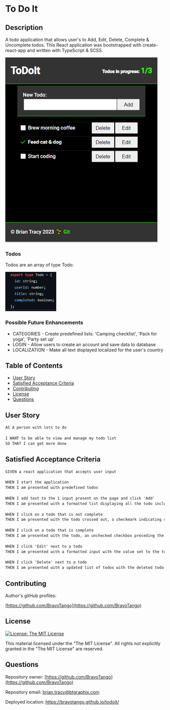 # To Do It

## Description

A todo application that allows user's to Add, Edit, Delete, Complete & Uncomplete todos. This React application was bootstrapped with create-react-app and written with TypeScript & SCSS.

<a target="_blank" href="https://bravotango.github.io/todoit/">![example image](/public/ToDoIt.png)</a><br/>

### Todos

Todos are an array of type Todo:

<a target="_blank" href="https://bravotango.github.io/todoit/">![example image](/public/Todo.png)</a><br/>

### Possible Future Enhancements

- CATEGORIES - Create predefined lists: 'Camping checklist', 'Pack for yoga', 'Party set up'
- LOGIN - Allow users to create an account and save data to database
- LOCALIZATION - Make all text displayed localized for the user's country

## Table of Contents

- [User Story](#user-story)
- [Satisfied Acceptance Criteria](#satisfied-acceptance-criteria)
- [Contributing](#contributing)
- [License](#license)
- [Questions](#questions)

## User Story

```md
AS A person with lots to do

I WANT to be able to view and manage my todo list
SO THAT I can get more done
```

## Satisfied Acceptance Criteria

```md
GIVEN a react application that accepts user input

WHEN I start the application
THEN I am presented with predefined todos

WHEN I add text to the 1 input present on the page and click 'Add'
THEN I am presented with a formatted list displaying all the todo including the newly added todo

WHEN I click on a todo that is not complete
THEN I am presented with the todo crossed out, a checkmark indicating complete, and the completed count is incremented

WHEN I click on a todo that is complete
THEN I am presented with the todo, an unchecked checkbox preceding the todo indicating not complete, and the completed count is decremented

WHEN I click 'Edit' next to a todo
THEN I am presented with a formatted input with the value set to the todo.title, a 'Save' button that allows the updated the selected todo

WHEN I click 'Delete' next to a todo
THEN I am presented with a updated list of todos with the deleted todo removed.
```

## Contributing

Author's gitHub profiles:

[https://github.com/BravoTango](https://github.com/BravoTango)<br/>

## License

[![License: The MIT License](https://img.shields.io/badge/License-MIT-yellow.svg)](https://opensource.org/licenses/MIT)

This material licensed under the "The MIT License". All rights not explicitly granted in the "The MIT License" are reserved.

## Questions

Repository owner:
[https://github.com/BravoTango](https://github.com/BravoTango)

Repository email:
<a href="mailto:brian.tracy@btgraphix.com">brian.tracy@btgraphix.com</a>

Deployed location:
<a href="https://bravotango.github.io/todoit/">https://bravotango.github.io/todoit/</a>
